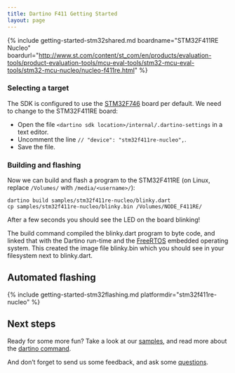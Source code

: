 ```yaml
---
title: Dartino F411 Getting Started
layout: page
---
```


{% include getting-started-stm32shared.md boardname="STM32F411RE Nucleo"  boardurl="http://www.st.com/content/st_com/en/products/evaluation-tools/product-evaluation-tools/mcu-eval-tools/stm32-mcu-eval-tools/stm32-mcu-nucleo/nucleo-f411re.html" %}

### Selecting a target

The SDK is configured to use the [STM32F746](/getting-started/stm32f746disco/)
board per default. We need to change to the STM32F411RE board:

  * Open the file `<dartino sdk location>/internal/.dartino-settings` in a text editor.
  * Uncomment the line `// "device": "stm32f411re-nucleo",`.
  * Save the file.

### Building and flashing

Now we can build and flash a program to the STM32F411RE (on Linux, replace
`/Volumes/` with `/media/<username>/`):

```
dartino build samples/stm32f411re-nucleo/blinky.dart
cp samples/stm32f411re-nucleo/blinky.bin /Volumes/NODE_F411RE/
```

After a few seconds you should see the LED on the board blinking!

The build command compiled the blinky.dart program to byte code, and linked that
with the Dartino run-time and the [FreeRTOS](http://www.freertos.org/) embedded
operating system. This created the image file blinky.bin which you should see in
your filesystem next to blinky.dart.

## Automated flashing

{% include getting-started-stm32flashing.md platformdir="stm32f411re-nucleo" %}

## Next steps

Ready for some more fun? Take a look at our
[samples](/samples/stm32f411nucleo/), and read more about the [dartino
command](/guides/tool/).

And don’t forget to send us some feedback, and ask some [questions](/faq/).
